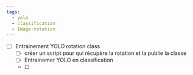```yaml
---
tags:
  - yolo
  - classification
  - Image-rotation
---
```

- [ ] Entrainement YOLO rotation class
	- [ ] créer un script pour qui récupère la rotation et la publie la classe
	- [ ] Entrainemer YOLO en classification
	- [ ] 